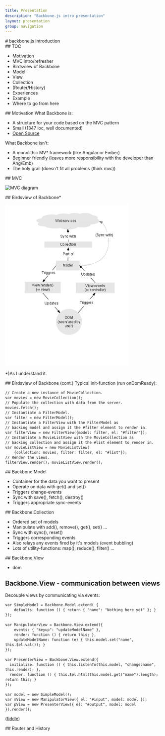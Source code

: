 ```yaml
---
title: Presentation
description: "Backbone.js intro presentation"
layout: presentation
group: navigation
---
```




<section>
# backbone.js
Introduction
</section>

<section>
## TOC

* Motivation
* MVC intro/refresher
* Birdsview of Backbone
* Model
* View
* Collection
* (Router/History)
* Experiences
* Example
* Where to go from here

</section>

<section>
## Motivation
What Backbone is:

* A structure for your code based on the MVC pattern
* Small (1347 loc, well documented)
* [Open Source](http://backbonejs.org/docs/backbone.html)

What Backbone isn't:

* A monolithic MV\* framework (like Angular or Ember)
* Beginner friendly (leaves more responsibility with the developer than Ang/Emb)
* The holy grail (doesn't fit all problems (think mvc))

</section>

<section>
## MVC

![MVC diagram](http://upload.wikimedia.org/wikipedia/commons/f/fd/MVC-Process.png)
</section>

<section>
  <section>
## Birdsview of Backbone*

![Backbone diagram](assets/img/backbone_mvc.png)

\*)As I understand it.
  </section>

  <section>
## Birdsview of Backbone (cont.)
Typical init-function (run onDomReady):

<pre><code class="javascript">// Create a new instance of MovieCollection.
var movies = new MovieCollection();
// Populate the collection with data from the server.
movies.fetch();
// Instantiate a FilterModel.
var filter = new FilterModel();
// Instantiate a FilterView with the FilterModel as 
// backing model and assign it the #filter element to render in.
var filterView = new FilterView({model: filter, el: "#filter"});
// Instantiate a MovieListView with the MovieCollection as 
// backing collection and assign it the #list element to render in.
var movieListView = new MovieListView(
    {collection: movies, filter: filter, el: "#list"});
// Render the views.
filterView.render(); movieListView.render();</code></pre>


  </section>
</section>

<section>
## Backbone.Model

* Container for the data you want to present
* Operate on data with get() and set()
* Triggers change-events
* Sync with save(), fetch(), destroy()
* Triggers appropriate sync-events

</section>

<section>
## Backbone.Collection

* Ordered set of models
* Manipulate with add(), remove(), get(), set() ...
* Sync with sync(), reset()
* Triggers corresponding events
* Also relays any events fired by it's models (event bubbling)
* Lots of utility-functions: map(), reduce(), filter() ...

</section>

<section>
  <section>
## Backbone.View

* dom

  </section>
  <section>
## Backbone.View - communication between views

Decouple views by communicating via events:

<pre><code class="javascript">var SimpleModel = Backbone.Model.extend( {
    defaults: function () { return { "name": "Nothing here yet" }; }
});

var ManipulatorView = Backbone.View.extend({
    events: { "keyup": "updateModelName" },
    render: function () { return this; },
    updateModelName: function (e) { this.model.set("name", this.$el.val()); }
});

var PresenterView = Backbone.View.extend({
  initialize: function () { this.listenTo(this.model, "change:name", this.render); },
  render: function () { this.$el.html(this.model.get("name").length); return this; }
});

var model = new SimpleModel();
var mView = new ManipulatorView({ el: "#input", model: model });
var pView = new PresenterView({ el: "#output", model: model }).render();</code></pre>

([fiddle](http://jsfiddle.net/gelefisk/yxx6r/))
  </section>
</section>

<section>
## Router and History
</section>



